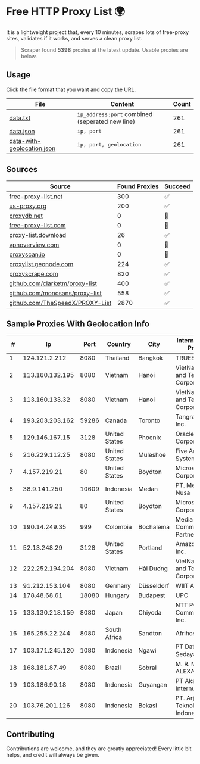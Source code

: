 
# Free HTTP Proxy List 🌍

It is a lightweight project that, every 10 minutes, scrapes lots of free-proxy sites, validates if it works, and serves a clean proxy list.


> Scraper found **5398** proxies at the latest update. Usable proxies are below.

## Usage

Click the file format that you want and copy the URL.


|File|Content|Count|
|----|-------|-----|
|[data.txt](https://raw.githubusercontent.com/themiralay/Proxy-List-World/master/data.txt)|`ip_address:port` combined (seperated new line)|261|
|[data.json](https://raw.githubusercontent.com/themiralay/Proxy-List-World/master/data.json)|`ip, port`|261|
|[data-with-geolocation.json](https://raw.githubusercontent.com/themiralay/Proxy-List-World/master/data-with-geolocation.json)|`ip, port, geolocation`|261|

## Sources

|Source|Found Proxies|Succeed|
|------|-------------|-------|
|[free-proxy-list.net](https://free-proxy-list.net)|300|✅|
|[us-proxy.org](https://www.us-proxy.org)|200|✅|
|[proxydb.net](http://proxydb.net)|0|🚫|
|[free-proxy-list.com](https://free-proxy-list.com/?page=&port=&type%5B%5D=http&type%5B%5D=https&up_time=0&search=Search)|0|🚫|
|[proxy-list.download](https://www.proxy-list.download/HTTP)|26|✅|
|[vpnoverview.com](https://vpnoverview.com/privacy/anonymous-browsing/free-proxy-servers)|0|🚫|
|[proxyscan.io](https://www.proxyscan.io)|0|🚫|
|[proxylist.geonode.com](https://proxylist.geonode.com/api/proxy-list?limit=300&page=1&sort_by=lastChecked&sort_type=desc&protocols=http,https)|224|✅|
|[proxyscrape.com](https://api.proxyscrape.com/v2/?request=displayproxies&protocol=http&timeout=10000&country=all&ssl=all&anonymity=all)|820|✅|
|[github.com/clarketm/proxy-list](https://raw.githubusercontent.com/clarketm/proxy-list/master/proxy-list-raw.txt)|400|✅|
|[github.com/monosans/proxy-list](https://raw.githubusercontent.com/monosans/proxy-list/main/proxies/http.txt)|558|✅|
|[github.com/TheSpeedX/PROXY-List](https://raw.githubusercontent.com/TheSpeedX/PROXY-List/master/http.txt)|2870|✅|


## Sample Proxies With Geolocation Info

|#|Ip|Port|Country|City|Internet Service Provider|
|-|--|----|-------|----|-------------------------|
|1|124.121.2.212|8080|Thailand|Bangkok|TRUEBB|
|2|113.160.132.195|8080|Vietnam|Hanoi|VietNam Post and Telecom Corporation|
|3|113.160.133.32|8080|Vietnam|Hanoi|VietNam Post and Telecom Corporation|
|4|193.203.203.162|59286|Canada|Toronto|Tangram Canada Inc.|
|5|129.146.167.15|3128|United States|Phoenix|Oracle Corporation|
|6|216.229.112.25|8080|United States|Muleshoe|Five Area Systems, LLC|
|7|4.157.219.21|80|United States|Boydton|Microsoft Corporation|
|8|38.9.141.250|10609|Indonesia|Medan|PT. Media Antar Nusa|
|9|4.157.219.21|80|United States|Boydton|Microsoft Corporation|
|10|190.14.249.35|999|Colombia|Bochalema|Media Commerce Partners S.A|
|11|52.13.248.29|3128|United States|Portland|Amazon.com, Inc.|
|12|222.252.194.204|8080|Vietnam|Hải Dương|VietNam Post and Telecom Corporation|
|13|91.212.153.104|8080|Germany|Düsseldorf|WIIT AG|
|14|178.48.68.61|18080|Hungary|Budapest|UPC|
|15|133.130.218.159|8080|Japan|Chiyoda|NTT PC Communications, Inc.|
|16|165.255.22.244|8080|South Africa|Sandton|Afrihost (Pty) Ltd|
|17|103.171.245.120|1080|Indonesia|Ngawi|PT Data Arta Sedaya|
|18|168.181.87.49|8080|Brazil|Sobral|M. R. MELO ALEXANDRINO|
|19|103.186.90.18|8080|Indonesia|Guyangan|PT Akses Data Internusa|
|20|103.76.201.126|8080|Indonesia|Bekasi|PT. Arjuna Global Teknologi Indonesia|



## Contributing

Contributions are welcome, and they are greatly appreciated! Every
little bit helps, and credit will always be given.

